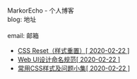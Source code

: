 

<!DOCTYPE html>
<html>
<head>
    <meta charset="utf-8">
    <title>MarkorEcho - 个人博客</title>
    <link href="rsc/css/style.css" rel="stylesheet" type="text/css"/>
</head>

<body>
<div id="container">
    <div id="sidebar">
        <div id="logo">MarkorEcho - 个人博客</div>
        <div id="aboutus">
            blog: 地址
            </br></br>
            email: 邮箱
        </div>
    </div>
    <div id="main">
        <div id="list">
            <ul>
                <li><a href="post.php?id=3">CSS Reset（样式重置）<span class="date">[ 2020-02-22 ]</span></a></li><li><a href="post.php?id=2">Web UI设计命名规范<span class="date">[ 2020-02-22 ]</span></a></li><li><a href="post.php?id=1">常用CSS样式及问题小集<span class="date">[ 2020-02-22 ]</span></a></li>            </ul>
        </div>
    </div>
</div>
</body>
</html>
